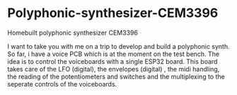 # Polyphonic-synthesizer-CEM3396

Homebuilt polyphonic synthesizer CEM3396

I want to take you with me on a trip to develop and build a polyphonic synth.
So far, i have a voice PCB which is at the moment on the test bench.
The idea is to control the voiceboards with a single ESP32 board.
This board takes care of the LFO (digital), the envelopes (digital) , the midi handling, the reading of the potentiometers and switches and the multiplexing to the seperate controls of the voiceboards.
